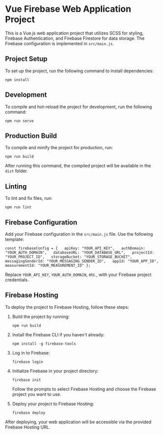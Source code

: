 Vue Firebase Web Application Project
====================================

This is a Vue.js web application project that utilizes SCSS for styling, Firebase Authentication, and Firebase Firestore for data storage. The Firebase configuration is implemented in `src/main.js`.

Project Setup
-------------

To set up the project, run the following command to install dependencies:

`npm install`

Development
-----------

To compile and hot-reload the project for development, run the following command:

`npm run serve`

Production Build
----------------

To compile and minify the project for production, run:

`npm run build`

After running this command, the compiled project will be available in the `dist` folder.

Linting
-------

To lint and fix files, run:

`npm run lint`

Firebase Configuration
----------------------

Add your Firebase configuration in the `src/main.js` file. Use the following template:

```
const firebaseConfig = {   apiKey: "YOUR_API_KEY",   authDomain: "YOUR_AUTH_DOMAIN",   databaseURL: "YOUR_DATABASE_URL",   projectId: "YOUR_PROJECT_ID",   storageBucket: "YOUR_STORAGE_BUCKET",   messagingSenderId: "YOUR_MESSAGING_SENDER_ID",   appId: "YOUR_APP_ID",   measurementId: "YOUR_MEASUREMENT_ID" };
```

Replace `YOUR_API_KEY`, `YOUR_AUTH_DOMAIN`, etc., with your Firebase project credentials.

Firebase Hosting
----------------

To deploy the project to Firebase Hosting, follow these steps:

1.  Build the project by running:
    
    `npm run build`
    
2.  Install the Firebase CLI if you haven't already:
    
    `npm install -g firebase-tools`
    
3.  Log in to Firebase:

    `firebase login`
    
4.  Initialize Firebase in your project directory:
    
    `firebase init`
    
    Follow the prompts to select Firebase Hosting and choose the Firebase project you want to use.
    
5.  Deploy your project to Firebase Hosting:
    
    `firebase deploy`
    
After deploying, your web application will be accessible via the provided Firebase Hosting URL.
